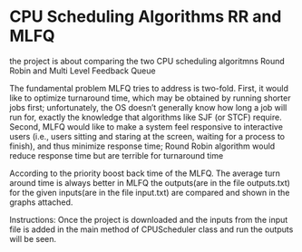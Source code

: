 # CPU Scheduling Algorithms RR and MLFQ
the project is about comparing the two CPU scheduling algoritmns
Round Robin and Multi Level Feedback Queue

The fundamental problem MLFQ tries to address is two-fold. First, it
would like to optimize turnaround time, which may be obtained by running shorter jobs first;
unfortunately, the OS doesn’t generally know how long a job will run for, exactly the knowledge that
algorithms like SJF (or STCF) require. Second, MLFQ would like to make
a system feel responsive to interactive users (i.e., users sitting and staring
at the screen, waiting for a process to finish), and thus minimize response
time; Round Robin algorithm would reduce response time
but are terrible for turnaround time

According to the  priority boost back time of the MLFQ. The average turn around time is always better in MLFQ
the outputs(are in the file outputs.txt) for the given inputs(are in the file input.txt) are compared and shown in the graphs attached.

Instructions:
Once the project is downloaded and the inputs from the input file is added in the main method of CPUScheduler class and run the outputs will be seen.
